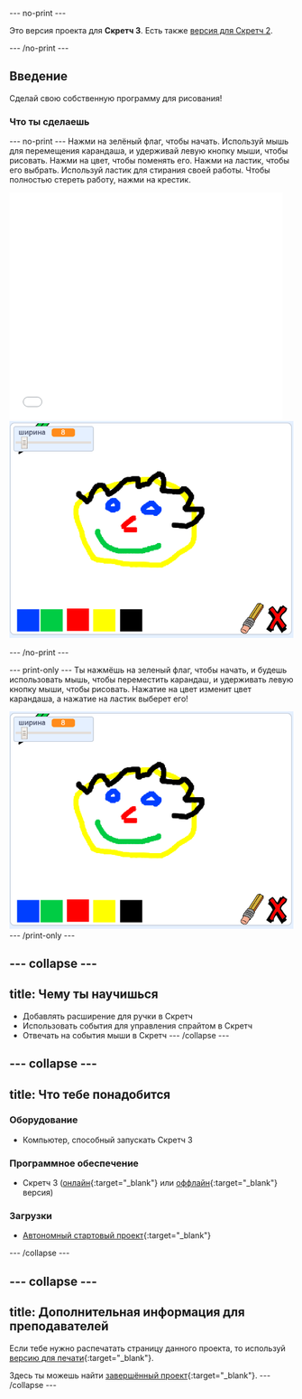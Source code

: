 --- no-print ---

Это версия проекта для **Скретч 3**. Есть также [версия для Скретч 2](https://projects.raspberrypi.org/ru-RU/projects/paint-box-scratch2).

--- /no-print ---

## Введение

Сделай свою собственную программу для рисования!

### Что ты сделаешь

--- no-print --- Нажми на зелёный флаг, чтобы начать. Используй мышь для перемещения карандаша, и удерживай левую кнопку мыши, чтобы рисовать. Нажми на цвет, чтобы поменять его. Нажми на ластик, чтобы его выбрать. Используй ластик для стирания своей работы. Чтобы полностью стереть работу, нажми на крестик.

<div class="scratch-preview">
  <iframe allowtransparency="true" width="485" height="402" src="//scratch.mit.edu/projects/embed/354189326/?autostart=false" frameborder="0" scrolling="no"></iframe>
  <img src="images/showcase.png">
</div>

--- /no-print ---

--- print-only --- Ты нажмёшь на зеленый флаг, чтобы начать, и будешь использовать мышь, чтобы переместить карандаш, и удерживать левую кнопку мыши, чтобы рисовать. Нажатие на цвет изменит цвет карандаша, а нажатие на ластик выберет его!

![демонстрация](images/showcase.png) --- /print-only ---

--- collapse ---
---
title: Чему ты научишься
---

+ Добавлять расширение для ручки в Скретч
+ Использовать события для управления спрайтом в Скретч
+ Отвечать на события мыши в Скретч --- /collapse ---

--- collapse ---
---
title: Что тебе понадобится
---

### Оборудование

+ Компьютер, способный запускать Скретч 3

### Программное обеспечение

+ Скретч 3 ([онлайн](https://rpf.io/scratchon){:target="_blank"} или [оффлайн](https://rpf.io/scratchoff){:target="_blank"} версия)

### Загрузки

+ [Автономный стартовый проект](https://rpf.io/p/ru-RU/paint-box-go){:target="_blank"}

--- /collapse ---

--- collapse ---
---
title: Дополнительная информация для преподавателей
---

Если тебе нужно распечатать страницу данного проекта, то используй [версию для печати](https://projects.raspberrypi.org/ru-RU/projects/paint-box/print){:target="_blank"}.

Здесь ты можешь найти [завершённый проект](https://rpf.io/p/ru-RU/paint-box-get){:target="_blank"}. --- /collapse ---
